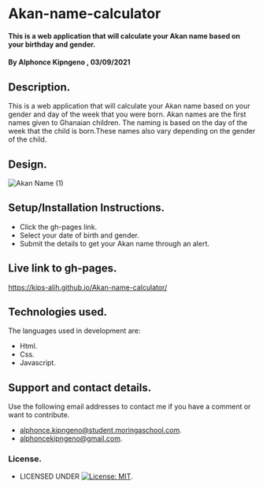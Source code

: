 # Akan-name-calculator
#### This is a web application that will calculate your Akan name based on your birthday and gender.
#### By **Alphonce Kipngeno** , 03/09/2021
## Description.
This is a web application that will calculate your Akan name based on your gender and day of the week that you were born. Akan names are the first names given to Ghanaian children. The naming is based on the day of the week that the child is born.These names also vary depending on the gender of the child.
## Design.
![Akan Name (1)](https://user-images.githubusercontent.com/87495436/132045365-f698de3c-2485-48cb-8f04-25c50c078660.png)
## Setup/Installation Instructions.
* Click the gh-pages link.
* Select your date of birth and gender.
* Submit the details to get your Akan name through an alert.
## Live link to gh-pages.
https://kips-alih.github.io/Akan-name-calculator/
## Technologies used.
The languages used in development are:
* Html.
* Css.
* Javascript.
## Support and contact details.
Use the following email addresses to contact me if you have a comment or want to contribute.
* alphonce.kipngeno@student.moringaschool.com.
* alphoncekipngeno@gmail.com.
### License.
* LICENSED UNDER  [![License: MIT](https://img.shields.io/badge/License-MIT-yellow.svg)](LICENSE).

